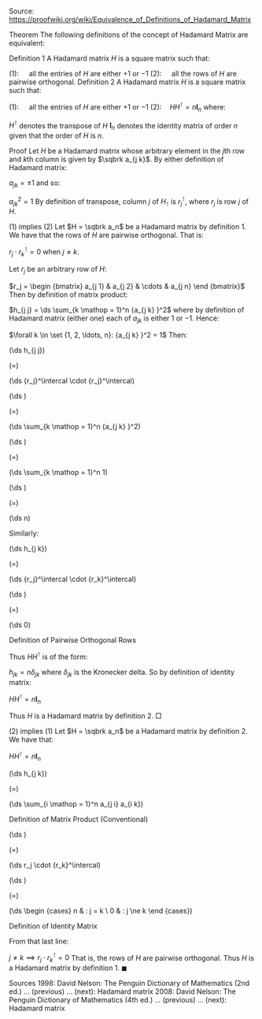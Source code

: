 # 

Source: https://proofwiki.org/wiki/Equivalence_of_Definitions_of_Hadamard_Matrix



Theorem
The following definitions of the concept of Hadamard Matrix are equivalent:

Definition 1
A Hadamard matrix $H$ is a square matrix such that:

$(1): \quad$ all the entries of $H$ are either $+1$ or $-1$
$(2): \quad$ all the rows of $H$ are pairwise orthogonal.
Definition 2
A Hadamard matrix $H$ is a square matrix such that:

$(1): \quad$ all the entries of $H$ are either $+1$ or $-1$
$(2): \quad H H^\intercal = n \mathbf I_n$
where:

$H^\intercal$ denotes the transpose of $H$
$\mathbf I_n$ denotes the identity matrix of order $n$
given that the order of $H$ is $n$.


Proof
Let $H$ be a Hadamard matrix whose arbitrary element in the $j$th row and $k$th column is given by $\sqbrk a_{j k}$.
By either definition of Hadamard matrix:

$a_{j k} = \pm 1$
and so:

${a_{j k} }^2 = 1$
By definition of transpose, column $j$ of $H_\intercal$ is ${r_j}^\intercal$, where $r_j$ is row $j$ of $H$.


$(1)$ implies $(2)$
Let $H = \sqbrk a_n$ be a Hadamard matrix by definition $1$.
We have that the rows of $H$ are pairwise orthogonal.
That is:

$r_j \cdot {r_k}^\intercal = 0$
when $j \ne k$.

Let $r_j$ be an arbitrary row of $H$:

$r_j = \begin {bmatrix} a_{j 1} & a_{j 2} & \cdots & a_{j n} \end {bmatrix}$
Then by definition of matrix product:

$h_{j j} = \ds \sum_{k \mathop = 1}^n {a_{j k} }^2$
where by definition of Hadamard matrix (either one) each of $a_{j k}$ is either $1$ or $-1$.
Hence:

$\forall k \in \set {1, 2, \ldots, n}: {a_{j k} }^2 = 1$
Then:














\(\ds h_{j j}\)

\(=\)







\(\ds {r_j}^\intercal \cdot {r_j}^\intercal\)




















\(\ds \)

\(=\)







\(\ds \sum_{k \mathop = 1}^n {a_{j k} }^2\)




















\(\ds \)

\(=\)







\(\ds \sum_{k \mathop = 1}^n 1\)




















\(\ds \)

\(=\)







\(\ds n\)









Similarly:














\(\ds h_{j k}\)

\(=\)







\(\ds {r_j}^\intercal \cdot {r_k}^\intercal\)




















\(\ds \)

\(=\)







\(\ds 0\)





Definition of Pairwise Orthogonal Rows



Thus $H H^\intercal$ is of the form:

$h_{j k} = n \delta_{j k}$
where $\delta_{j k}$ is the Kronecker delta.
So by definition of identity matrix:

$H H^\intercal = n \mathbf I_n$

Thus $H$ is a Hadamard matrix by definition $2$.
$\Box$


$(2)$ implies $(1)$
Let $H = \sqbrk a_n$ be a Hadamard matrix by definition $2$.
We have that:

$H H^\intercal = n \mathbf I_n$













\(\ds h_{j k}\)

\(=\)







\(\ds \sum_{i \mathop = 1}^n a_{j i} a_{i k}\)





Definition of Matrix Product (Conventional)














\(\ds \)

\(=\)







\(\ds r_j \cdot {r_k}^\intercal\)




















\(\ds \)

\(=\)







\(\ds \begin {cases} n & : j = k \\ 0 & : j \ne k \end {cases}\)





Definition of Identity Matrix



From that last line:

$j \ne k \implies r_j \cdot {r_k}^\intercal = 0$
That is, the rows of $H$ are pairwise orthogonal.
Thus $H$ is a Hadamard matrix by definition $1$.
$\blacksquare$


Sources
1998: David Nelson: The Penguin Dictionary of Mathematics (2nd ed.) ... (previous) ... (next): Hadamard matrix
2008: David Nelson: The Penguin Dictionary of Mathematics (4th ed.) ... (previous) ... (next): Hadamard matrix




